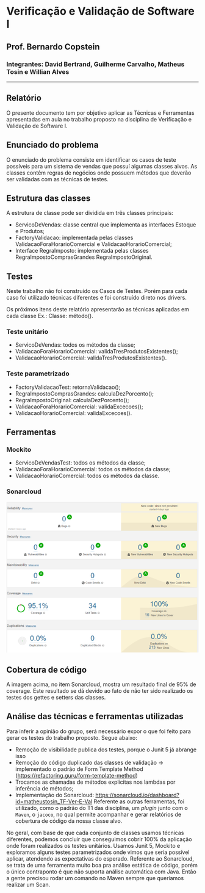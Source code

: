 # Verificação e Validação de Software I

## Prof. Bernardo Copstein

### Integrantes: David Bertrand, Guilherme Carvalho, Matheus Tosin e Willian Alves

---

## Relatório 
O presente documento tem por objetivo aplicar as Técnicas e Ferramentas apresentadas em aula no trabalho proposto na disciplina de Verificação e Validação de Software I.

## Enunciado do problema

O enunciado do problema consiste em identificar os casos de teste possíveis para um sistema de vendas que possuí algumas classes alvos. As classes contêm regras de negócios onde possuem métodos que deverão ser validadas com as técnicas de testes.

## Estrutura das classes

A estrutura de classe pode ser dividida em três classes principais:

- ServicoDeVendas: classe central que implementa as interfaces Estoque e Produtos;
- FactoryValidacao: implementada pelas classes ValidacaoForaHorarioComercial e ValidacaoHorarioComercial;
- Interface RegraImposto: implementada pelas classes RegraImpostoComprasGrandes RegraImpostoOriginal.

## Testes

Neste trabalho não foi construído os Casos de Testes. Porém para cada caso foi utilizado técnicas diferentes e foi construído direto nos drivers.

Os próximos itens deste relatório apresentarão as técnicas aplicadas em cada classe
Ex.: Classe: método().

### Teste unitário
 - ServicoDeVendas: todos os métodos da classe;
- ValidacaoForaHorarioComercial:  validaTresProdutosExistentes();
- ValidacaoHorarioComercial: validaTresProdutosExistentes().

### Teste parametrizado
- FactoryValidacaoTest: retornaValidacao();
- RegraImpostoComprasGrandes: calculaDezPorcento();
- RegraImpostoOriginal: calculaDezPorcento();
- ValidacaoForaHorarioComercial: validaExcecoes();
- ValidacaoHorarioComercial: validaExcecoes().

## Ferramentas
### Mockito 
- ServicoDeVendasTest: todos os métodos da classe;
- ValidacaoForaHorarioComercial: todos os métodos da classe;
- ValidacaoHorarioComercial: todos os métodos da classe.

### Sonarcloud
![Sonarcloud](utils/sonarcloud.png)


## Cobertura de código

A imagem acima, no item Sonarcloud, mostra um resultado final de 95% de coverage. Este resultado se dá devido ao fato de não ter sido realizado os testes dos gettes e setters das classes.

## Análise das técnicas e ferramentas utilizadas

Para inferir a opinião do grupo, será necessário expor o que foi feito para gerar os testes do trabalho proposto. Segue abaixo:
- Remoção de visibilidade publica dos testes, porque o Junit 5 já abrange isso
- Remoção do código duplicado das classes de validação -> implementado o padrão de Form Template Method (https://refactoring.guru/form-template-method)
- Trocamos as chamadas de métodos explicitas nos lambdas por inferência de métodos;
- Implementação do Sonarcloud: https://sonarcloud.io/dashboard?id=matheustosin_TF-Ver-E-Val
Referente as outras ferramentas, foi utilizado, como o padrão do T1 das disciplina, um *plugin* junto com o `Maven`, o `jacoco`, no qual permite acompanhar e gerar relatórios de cobertura de código da nossa classe alvo.

No geral, com base de que cada conjunto de classes usamos técnicas diferentes, podemos concluir que conseguimos cobrir 100% da aplicação onde foram realizados os testes unitários. Usamos Junit 5, Mockito e exploramos alguns testes parametrizados onde vimos que seria possível aplicar, atendendo as expectativas do esperado.
Referente ao Sonarcloud, se trata de uma ferramenta muito boa pra análise estática de código, porém o único contraponto é que não suporta análise automática com Java. Então a gente precisou rodar um comando no Maven sempre que queríamos realizar um Scan. 
